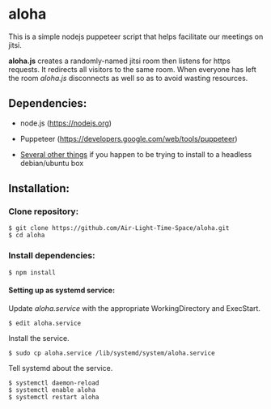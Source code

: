 aloha
=====
This is a simple nodejs puppeteer script that helps facilitate our meetings on
jitsi.

**aloha.js** creates a randomly-named jitsi room then listens for https requests. It
redirects all visitors to the same room. When everyone has left the room *aloha.js*
disconnects as well so as to avoid wasting resources.

## Dependencies:

 - node.js  (https://nodejs.org)

 - Puppeteer (https://developers.google.com/web/tools/puppeteer)

 - [Several other things](https://github.com/puppeteer/puppeteer/issues/290#issuecomment-322838700) if you happen to be trying to install to a headless debian/ubuntu box

## Installation:

### Clone repository:
    $ git clone https://github.com/Air-Light-Time-Space/aloha.git
    $ cd aloha

### Install dependencies:
    $ npm install

#### Setting up as systemd service:

Update *aloha.service* with the appropriate WorkingDirectory and ExecStart.

    $ edit aloha.service

Install the service.

    $ sudo cp aloha.service /lib/systemd/system/aloha.service

Tell systemd about the service.
    
    $ systemctl daemon-reload
    $ systemctl enable aloha
    $ systemctl restart aloha
